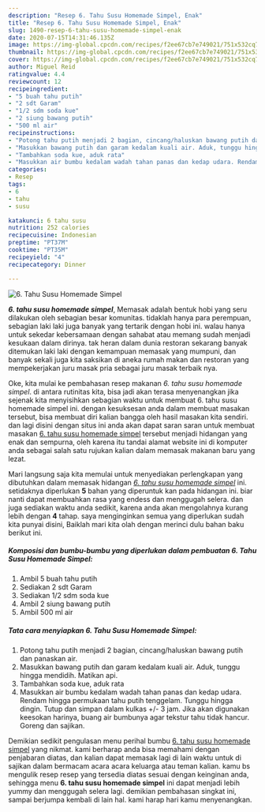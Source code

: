 ```yaml
---
description: "Resep 6. Tahu Susu Homemade Simpel, Enak"
title: "Resep 6. Tahu Susu Homemade Simpel, Enak"
slug: 1490-resep-6-tahu-susu-homemade-simpel-enak
date: 2020-07-15T14:31:46.135Z
image: https://img-global.cpcdn.com/recipes/f2ee67cb7e749021/751x532cq70/6-tahu-susu-homemade-simpel-foto-resep-utama.jpg
thumbnail: https://img-global.cpcdn.com/recipes/f2ee67cb7e749021/751x532cq70/6-tahu-susu-homemade-simpel-foto-resep-utama.jpg
cover: https://img-global.cpcdn.com/recipes/f2ee67cb7e749021/751x532cq70/6-tahu-susu-homemade-simpel-foto-resep-utama.jpg
author: Miguel Reid
ratingvalue: 4.4
reviewcount: 12
recipeingredient:
- "5 buah tahu putih"
- "2 sdt Garam"
- "1/2 sdm soda kue"
- "2 siung bawang putih"
- "500 ml air"
recipeinstructions:
- "Potong tahu putih menjadi 2 bagian, cincang/haluskan bawang putih dan panaskan air."
- "Masukkan bawang putih dan garam kedalam kuali air. Aduk, tunggu hingga mendidih. Matikan api."
- "Tambahkan soda kue, aduk rata"
- "Masukkan air bumbu kedalam wadah tahan panas dan kedap udara. Rendam hingga permukaan tahu putih tenggelam. Tunggu hingga dingin. Tutup dan simpan dalam kulkas +/- 3 jam. Jika akan digunakan keesokan harinya, buang air bumbunya agar tekstur tahu tidak hancur. Goreng dan sajikan."
categories:
- Resep
tags:
- 6
- tahu
- susu

katakunci: 6 tahu susu 
nutrition: 252 calories
recipecuisine: Indonesian
preptime: "PT37M"
cooktime: "PT35M"
recipeyield: "4"
recipecategory: Dinner

---
```



![6. Tahu Susu Homemade Simpel](https://img-global.cpcdn.com/recipes/f2ee67cb7e749021/751x532cq70/6-tahu-susu-homemade-simpel-foto-resep-utama.jpg)

<b><i>6. tahu susu homemade simpel</i></b>, Memasak adalah bentuk hobi yang seru dilakukan oleh sebagian besar komunitas. tidaklah hanya para perempuan, sebagian laki laki juga banyak yang tertarik dengan hobi ini. walau hanya untuk sekedar kebersamaan dengan sahabat atau memang sudah menjadi kesukaan dalam dirinya. tak heran dalam dunia restoran sekarang banyak ditemukan laki laki dengan kemampuan memasak yang mumpuni, dan banyak sekali juga kita saksikan di aneka rumah makan dan restoran yang mempekerjakan juru masak pria sebagai juru masak terbaik nya.



Oke, kita mulai ke pembahasan resep makanan <i>6. tahu susu homemade simpel</i>. di antara rutinitas kita, bisa jadi akan terasa menyenangkan jika sejenak kita menyisihkan sebagian waktu untuk membuat 6. tahu susu homemade simpel ini. dengan kesuksesan anda dalam membuat masakan tersebut, bisa membuat diri kalian bangga oleh hasil masakan kita sendiri. dan lagi disini dengan situs ini anda akan dapat saran saran untuk membuat masakan <u>6. tahu susu homemade simpel</u> tersebut menjadi hidangan yang enak dan sempurna, oleh karena itu tandai alamat website ini di komputer anda sebagai salah satu rujukan kalian dalam memasak makanan baru yang lezat.


Mari langsung saja kita memulai untuk menyediakan perlengkapan yang dibutuhkan dalam memasak hidangan <u><i>6. tahu susu homemade simpel</i></u> ini. setidaknya diperlukan <b>5</b> bahan yang diperuntuk kan pada hidangan ini. biar nanti dapat membuahkan rasa yang endess dan menggugah selera. dan juga sediakan waktu anda sedikit, karena anda akan mengolahnya kurang lebih dengan <b>4</b> tahap. saya menginginkan semua yang diperlukan sudah kita punyai disini, Baiklah mari kita olah dengan merinci dulu bahan baku berikut ini.

<!--inarticleads1-->

##### Komposisi dan bumbu-bumbu yang diperlukan dalam pembuatan 6. Tahu Susu Homemade Simpel:

1. Ambil 5 buah tahu putih
1. Sediakan 2 sdt Garam
1. Sediakan 1/2 sdm soda kue
1. Ambil 2 siung bawang putih
1. Ambil 500 ml air




<!--inarticleads2-->

##### Tata cara menyiapkan 6. Tahu Susu Homemade Simpel:

1. Potong tahu putih menjadi 2 bagian, cincang/haluskan bawang putih dan panaskan air.
1. Masukkan bawang putih dan garam kedalam kuali air. Aduk, tunggu hingga mendidih. Matikan api.
1. Tambahkan soda kue, aduk rata
1. Masukkan air bumbu kedalam wadah tahan panas dan kedap udara. Rendam hingga permukaan tahu putih tenggelam. Tunggu hingga dingin. Tutup dan simpan dalam kulkas +/- 3 jam. Jika akan digunakan keesokan harinya, buang air bumbunya agar tekstur tahu tidak hancur. Goreng dan sajikan.




Demikian sedikit pengulasan menu perihal bumbu <u>6. tahu susu homemade simpel</u> yang nikmat. kami berharap anda bisa memahami dengan penjabaran diatas, dan kalian dapat memasak lagi di lain waktu untuk di sajikan dalam bermacam acara acara keluarga atau teman kalian. kamu bs mengulik resep resep yang tersedia diatas sesuai dengan keinginan anda, sehingga menu <b>6. tahu susu homemade simpel</b> ini dapat menjadi lebih yummy dan menggugah selera lagi. demikian pembahasan singkat ini, sampai berjumpa kembali di lain hal. kami harap hari kamu menyenangkan.
